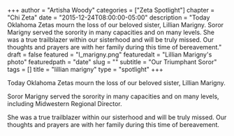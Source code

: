 +++
author = "Artisha Woody"
categories = ["Zeta Spotlight"]
chapter = "Chi Zeta"
date = "2015-12-24T08:00:00-05:00"
description = "Today Oklahoma Zetas mourn the loss of our beloved sister, Lillian Marigny. Soror Marigny served the sorority in many capacities and on many levels. She was a true trailblazer within our sisterhood and will be truly missed. Our thoughts and prayers are with her family during this time of bereavement."
draft = false
featured = "l_marigny.png"
featuredalt = "Lillian Marigny's photo"
featuredpath = "date"
slug = ""
subtitle = "Our Triumphant Soror"
tags = []
title = "lillian marigny"
type = "spotlight"
+++

Today Oklahoma Zetas mourn the loss of our beloved sister, Lillian Marigny. 

Soror Marigny served the sorority in many capacities and on many levels, including Midwestern Regional Director. 

She was a true trailblazer within our sisterhood and will be truly missed. Our thoughts and prayers are with her family during this time of bereavement.

